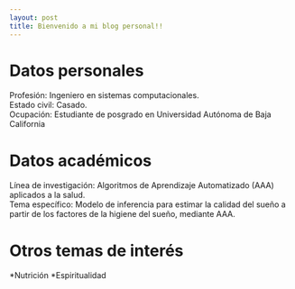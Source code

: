 ```yaml
---
layout: post
title: Bienvenido a mi blog personal!!
---
```



# Datos personales

Profesión: Ingeniero en sistemas computacionales.<br />
Estado civil: Casado.<br />
Ocupación: Estudiante de posgrado en Universidad Autónoma de Baja California

# Datos académicos
Línea de investigación: Algoritmos de Aprendizaje Automatizado (AAA) aplicados a la salud.     
Tema específico: Modelo de inferencia para estimar la calidad del sueño a partir de los factores de la higiene del sueño, mediante AAA.

# Otros temas de interés
*Nutrición
*Espiritualidad
